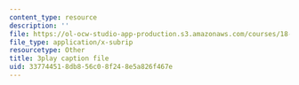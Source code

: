```yaml
---
content_type: resource
description: ''
file: https://ol-ocw-studio-app-production.s3.amazonaws.com/courses/18-01sc-single-variable-calculus-fall-2010/337744518db856c08f248e5a826f467e_BSAA0akmPEU.vtt
file_type: application/x-subrip
resourcetype: Other
title: 3play caption file
uid: 33774451-8db8-56c0-8f24-8e5a826f467e
---
```

